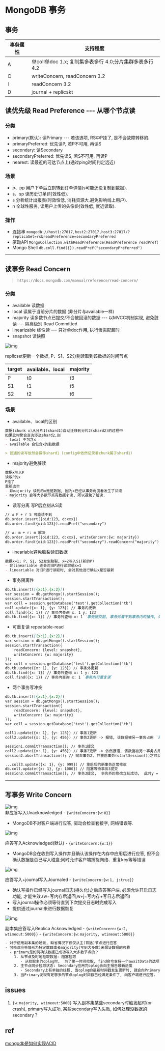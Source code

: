 # MongoDB 事务

## 事务

| 事务属性 | 支持程度                                                |
| -------- | ------------------------------------------------------- |
| A        | 单coll单doc 1.x; 复制集多表多行 4.0;分片集群多表多行4.2 |
| C        | writeConcern, readConcern 3.2                           |
| I        | readConcern 3.2                                         |
| D        | journal + replicskt                                     |

## 读优先级 Read Preference --- 从哪个节点读

### 分类

- primary(默认):  读Primary  --- 若该选项, RS中P挂了, 是不会故障转移的.
- primaryPreferred:  优先读P, 若P不可用, 再读S  
- secondary:  读Secondary  
- secondaryPreferred:  优先读S, 若S不可用, 再读P  
- nearest: 读最近的可达节点上(通过ping时间判定远近)  

### 场景

- p、pp 用户下单后立刻转到订单详情(s可能还没复制到数据).  
- s、sp 读历史订单(时效性低).  
- s 分析统计出报表(时效性低, 消耗资源大.避免影响线上用户).  
- n 全球性服务, 读用户上传的头像(时效性低, 就近读取).  

### 操作

- 连接串 `mongodb://host1:27017,host2:27017,host3:27017/?replicaSet=rs&readPreference=secondaryPreferred`
- 驱动API `MongoCollection.withReadPreference(ReadPreference readPref)`
- Mongo Shell `db.coll.find({}).readPref("secondaryPreferred")`

---

## 读事务 Read Concern

> `https://docs.mongodb.com/manual/reference/read-concern/`

### 分类

- available 读数据  
- local 读属于当前分片的数据 (非分片与available一样)
- majority 读多数节点已提交/不会被回滚的数据 --- 以MVCC机制实现, 避免脏读 --- 隔离级别 Read Committed
- linearizable 线性读  --- 只对单doc作用, 执行慢需配超时
- snapshot 读快照  

![img](res/mongodb-readconcern-write-timeline.svg)

replicset更新一个数据, P、S1、S2分别读取到该数据的时间节点

| target | available、local | majority |
| ------ | ---------------- | -------- |
| P      | t0               | t3       |
| S1     | t1               | t5       |
| S2     | t2               | t6       |

### 场景

- available、local的区别
  
```md
数据(chunk x)从分片1(shard1)自动迁移到分片2(shard2)的过程中
如果此时聚合查询涉及shard2,则
- local 不包含x
- available 会包含x的脏数据

> 普通的读写依然会操作shard1 (config中依然记录着chunk属于shard1)
```

- majority避免脏读

```md
数据x写入P
读取P的x
P挂了
重新选举
- 非majority 读到的x是脏数据, 因为x已经从事务角度看发生了回滚
- majority 会等大多数节点有数据才读, 所以避免了脏读.
```

- 读写分离 写P后立刻从S读

```md
// w P + r S 可能读不到
db.order.insert({oid:123, d:xxx})
db.order.find({oid:123}).readPref("secondary")

// w: m + r: m 解决
db.order.insert({oid:123, d:xxx}, writeConcern:{w: majority})
db.order.find({oid:123}).readPref("secondary").readConcern("majority")
```

- lineariable避免脑裂读旧数据

```md
数据x=1; P, S1, S2发生脑裂, x=2写入S1(新的P)
- 非lineariable 还会对旧P进行读取值x=1
- lineariable 对旧P进行读取时, 会对其他进行确认x是否最新
```

- 事务隔离性

```md
db.tb.insert([{x:1},{x:2}])
var session = db.getMongo().startSession();
session.startTransaction();
var coll = session.getDatabase('test').getCollection('tb')
coll.update({x: 1}, {y: 123}) // 事务内更新
coll.find({x: 1}) // 事务内查询 x: 1 y: 123
db.tb.find({x: 1}) // 事务外查询 x: 1 `事务提交前, 事务外看不到事务内的操作, 体现事务隔离性.`
```

- 可重复读 repeatable-read

```md
db.tb.insert([{x:1},{x:2}])
var session = db.getMongo().startSession();
session.startTransaction({
    readConcern: {level: snapshot},
    writeConcern: {w: majority}
});
var coll = session.getDatabase('test').getCollection('tb')
db.tb.update({x: 1}, {y: 123}) // 事务外更新
db.tb.find({x: 1}) // 事务外查询 x: 1 y: 123
coll.find({x: 1}) // 事务内查询 x: 1 `事务内可重复读`
```

- 两个事务写冲突

```md
db.tb.insert([{x:1},{x:2}])
var session = db.getMongo().startSession();
session.startTransaction({
    readConcern: {level: snapshot},
    writeConcern: {w: majority}
});
var coll = session.getDatabase('test').getCollection('tb')

coll1.update({x: 1}, {y: 123}) // 事务1更新
coll2.update({x: 1}, {y: 456}) // 事务2更新 -> 报错, 该数据被另一事务占用 `两个事务悲观锁`

session1.commitTransaction(); // 事务1提交
coll2.update({x: 1}, {y: 456}) // 事务2更新 -> 依然报错, 该数据被另一事务占用
session2.abortTransaction(); // 抛弃事务2, 并重启事务(startSession())才可以 `两个事务冲突, 必须abort`

...coll3.update({x: 1}, {y: 999}) // 重启后的新事务正常修改
db.coll.update({x: 1}, {y: 1000}) // 阻塞等待事务3提交
session3.commitTransaction(); // 事务3提交,  事务外的修改立刻成功,  此时y = 1000 `事务外的修改 阻塞等待事务的commit 才能修改成功`
```

---

## 写事务 Write Concern

![img](res/mongodb-writeconcern-w0.png)  
非应答写入Unacknowledged  - `{writeConcern:{w:0}}`  

- MongoDB不对客户端进行应答, 驱动会检查套接字, 网络错误等.  

![img](res/mongodb-writeconcern-w1.png)  

应答写入Acknowledged(默认)  - `{writeConcern:{w:1}}`  

- MongoDB会在收到写入操作并且确认该操作在内存中应用后进行应答, 但不会确认数据是否已写入磁盘;同时允许客户端捕捉网络、重复key等等错误  

![img](res/mongodb-writeconcern-w1j1.png)  

应答写入+journal写入Journaled  - `{writeConcern:{w:1, j:true}}`  

- 确认写操作已经写入journal日志(持久化)之后应答客户端, 必须允许开启日志功能, 才能生效.(w=写内存后返回,w+j=写内存+写日志后返回)  
- 写入journal操作必须等待直到下次提交日志时完成写入  
- 提供通过journal来进行数据恢复  

![img](res/mongodb-writeconcern-wm.png)  

副本集应答写入Replica Acknowledged   - `{writeConcern:{w:2, wtimeout:5000}}`  - `{writeConcern:{w:majority, wtimeout:5000}}`  

```txt
- 对于使用副本集的场景, 缺省情况下仅仅从主(首选)节点进行应答  
- 可修改应答情形为特定数目或者majority(写到大多数)来保证数据的可靠  
  - primary是如何确认数据已成功写入大多数节点的？
    1. 从节点及时地拉取数据: 阻塞拉取  
       - 从拉取主的oplog时,  为了第一时间拉取, find命令支持一个awaitData的选项, 当find没有任何符合条件的文档时, 并不立即返回, 而是等待最多maxTimeMS(默认为2s)时间看是否有新的符合条件的数据, 如果有就返回.  
    2. 主节点同步拉取状态: Secondary应用完oplog会向主报告最新进度  
       - Secondary上有单独的线程, 当oplog的最新时间戳发生更新时, 就会向Primary发送replSetUpdatePosition命令更新自己的oplog时间戳.(即: )  
    3. 当Primary发现有足够多的节点oplog时间戳已经满足条件了, 向客户端进行应答.  
```

## issues

1. `{w:majority, wtimeout:5000}` 写入副本集某些secondary时触发超时(or crash), primary写入成功, 某些secondary写入失败, 如何处理没数据的secondary？

## ref

[mongodb是如何实现ACID](https://blog.csdn.net/czq7511/article/details/77531903)